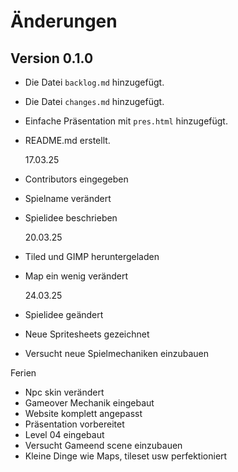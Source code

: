 # Änderungen

## Version 0.1.0

- Die Datei `backlog.md` hinzugefügt.
- Die Datei `changes.md` hinzugefügt.
- Einfache Präsentation mit `pres.html` hinzugefügt.
- README.md erstellt.

  17.03.25

- Contributors eingegeben
- Spielname verändert
- Spielidee beschrieben

  20.03.25

- Tiled und GIMP heruntergeladen
- Map ein wenig verändert

  24.03.25

- Spielidee geändert
- Neue Spritesheets gezeichnet
- Versucht neue Spielmechaniken einzubauen

Ferien

- Npc skin verändert
- Gameover Mechanik eingebaut
- Website komplett angepasst
- Präsentation vorbereitet
- Level 04 eingebaut
- Versucht Gameend scene einzubauen
- Kleine Dinge wie Maps, tileset usw perfektioniert
